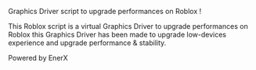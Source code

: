Graphics Driver script to upgrade performances on Roblox !

This Roblox script is a virtual
Graphics Driver to upgrade performances
on Roblox this Graphics Driver has been made
to upgrade low-devices experience and upgrade
performance & stability.

Powered by EnerX
